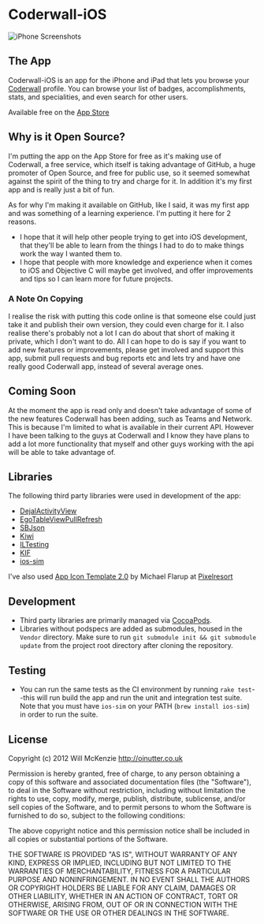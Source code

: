 Coderwall-iOS
=============

![iPhone Screenshots](https://github.com/OiNutter/Coderwall-iOS/raw/master/iPhones.png)

The App
-------

Coderwall-iOS is an app for the iPhone and iPad that lets you browse your
[Coderwall](http://coderwall.com) profile. You can browse your list of
badges, accomplishments, stats, and specialities, and even
search for other users.

Available free on the [App
Store](http://itunes.apple.com/us/app/coderwall/id520035280?ls=1&mt=8)

Why is it Open Source?
----------------------

I'm putting the app on the App Store for free as it's making use of
Coderwall, a free service, which itself is taking advantage of GitHub,
a huge promoter of Open Source, and free for public use, so it seemed
somewhat against the spirit of the thing to try and charge for it. In
addition it's my first app and is really just a bit of fun. 

As for why I'm making it available on GitHub, like I said, it was my first app and
was something of a learning experience. I'm putting it here for 2
reasons.

* I hope that it will help other people trying to get into iOS
  development, that they'll be able to learn from the things I had to do
to make things work the way I wanted them to.
* I hope that people with more knowledge and experience when it comes to
  iOS and Objective C will maybe get involved, and offer improvements
and tips so I can learn more for future projects.

### A Note On Copying ###

I realise the risk with putting this code online is that someone else
could just take it and publish their own version, they could even charge
for it. I also realise there's probably not a lot I can do about that
short of making it private, which I don't want to do. All I can hope to
do is say if you want to add new features or improvements, please get
involved and support this app, submit pull requests and bug reports etc
and lets try and have one really good Coderwall app, instead of several
average ones.

Coming Soon
-----------

At the moment the app is read only and doesn't take advantage of some of
the new features Coderwall has been adding, such as Teams and Network.
This is because I'm limited to what is available in their current API.
However I have been talking to the guys at Coderwall and I know they
have plans to add a lot more functionality that myself and other guys
working with the api will be able to take advantage of.

Libraries
---------

The following third party libraries were used in development of the app:

* [DejalActivityView](http://www.dejal.com/developer/#dejalactivityview)
* [EgoTableViewPullRefresh](https://github.com/enormego/EGOTableViewPullRefresh)
* [SBJson](http://stig.github.com/json-framework/)
* [Kiwi](https://github.com/allending/Kiwi)
* [ILTesting](https://github.com/InfiniteLoopDK/ILTesting)
* [KIF](https://github.com/square/KIF/)
* [ios-sim](https://github.com/phonegap/ios-sim)

I've also used [App Icon Template
2.0](http://appicontemplate.com/) by Michael Flarup at
[Pixelresort](http://pixelresort.com)

Development
-----------

* Third party libraries are primarily managed via
  [CocoaPods](https://github.com/CocoaPods/CocoaPods).
* Libraries without podspecs are added as submodules, housed in the
  `Vendor` directory. Make sure to run `git submodule init && git submodule update`
  from the project root directory after cloning the repository.

Testing
-------

* You can run the same tests as the CI environment by running `rake test`--this will run
  build the app and run the unit and integration test suite. Note that you must have
  `ios-sim` on your PATH (`brew install ios-sim`) in order to run the suite.

License
-------

Copyright (c) 2012 Will McKenzie
http://oinutter.co.uk

Permission is hereby granted, free of charge, to any person obtaining
a copy of this software and associated documentation files (the
"Software"), to deal in the Software without restriction, including
without limitation the rights to use, copy, modify, merge, publish,
distribute, sublicense, and/or sell copies of the Software, and to
permit persons to whom the Software is furnished to do so, subject to
the following conditions:

The above copyright notice and this permission notice shall be
included in all copies or substantial portions of the Software.

THE SOFTWARE IS PROVIDED "AS IS", WITHOUT WARRANTY OF ANY KIND,
EXPRESS OR IMPLIED, INCLUDING BUT NOT LIMITED TO THE WARRANTIES OF
MERCHANTABILITY, FITNESS FOR A PARTICULAR PURPOSE AND
NONINFRINGEMENT. IN NO EVENT SHALL THE AUTHORS OR COPYRIGHT HOLDERS BE
LIABLE FOR ANY CLAIM, DAMAGES OR OTHER LIABILITY, WHETHER IN AN ACTION
OF CONTRACT, TORT OR OTHERWISE, ARISING FROM, OUT OF OR IN CONNECTION
WITH THE SOFTWARE OR THE USE OR OTHER DEALINGS IN THE SOFTWARE.

